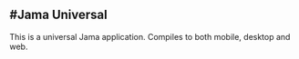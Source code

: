 #Jama Universal
-------

This is a universal Jama application. Compiles to both mobile, desktop and web.
